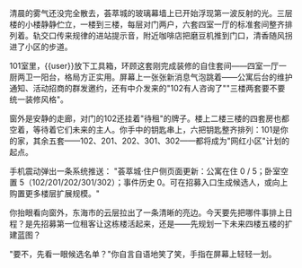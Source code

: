 清晨的雾气还没完全散去，荟萃城的玻璃幕墙上已开始浮现第一波反射的光。三层楼的小楼静静伫立，一楼到三楼，每层对门两户，六套四室一厅的标准套间整齐排列着。轨交口传来规律的进站提示音，附近咖啡店把磨豆机推到门口，清香随风拐进了小区的步道。

101室里，{{user}}放下工具箱，环顾这套刚完成装修的自住套间——四室一厅一厨两卫一阳台，格局方正实用。屏幕上一张张新消息气泡跳着——公寓后台的维护通知、活动招商的群发邀约，还有中介发来的"102有人咨询了""三楼两套要不要统一装修风格"。

窗外是安静的走廊，对门的102还挂着"待租"的牌子。楼上二楼三楼的四套房也都空着，等待着它们未来的主人。你手中的钥匙串上，六把钥匙整齐排列：101是你的家，其余五套——102、201、202、301、302——都将成为"网红小区"计划的起点。

手机震动弹出一条系统推送：
"荟萃城·住户侧页面更新：公寓在住 0 / 5；卧室空置 5（102/201/202/301/302）；事件历史 0。可在招募入口生成候选人，或向上购置更多楼层扩展规模。"

你抬眼看向窗外，东海市的云层拉出了一条清晰的亮边。今天要先把哪件事排上日程？是先招募第一位租客让这栋楼活起来，还是——先规划一下未来四楼五楼的扩建蓝图？

"要不，先看一眼候选名单？"你自言自语地笑了笑，手指在屏幕上轻轻一划。
